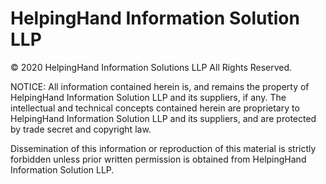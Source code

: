 # HelpingHand Information Solution LLP

&copy; 2020 HelpingHand Information Solutions LLP All Rights Reserved.

NOTICE: All information contained herein is, and remains the property of HelpingHand Information Solution LLP and its
suppliers, if any. The intellectual and technical concepts contained herein are proprietary to HelpingHand Information
Solution LLP and its suppliers, and are protected by trade secret and copyright law.

Dissemination of this information or reproduction of this material is strictly forbidden unless prior written permission
is obtained from HelpingHand Information Solution LLP.

